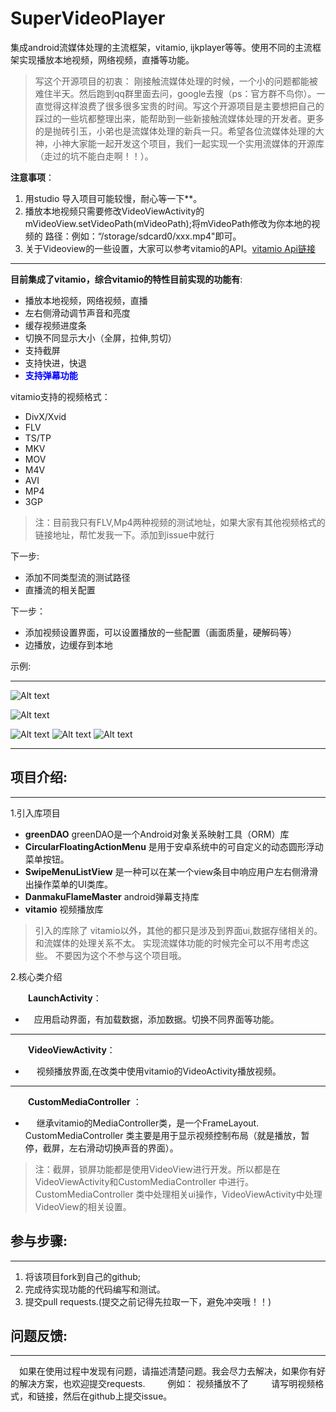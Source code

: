 # SuperVideoPlayer



集成android流媒体处理的主流框架，vitamio, ijkplayer等等。使用不同的主流框架实现播放本地视频，网络视频，直播等功能。
>  写这个开源项目的初衷：
       刚接触流媒体处理的时候，一个小的问题都能被难住半天。然后跑到qq群里面去问，google去搜（ps：官方群不鸟你）。一直觉得这样浪费了很多很多宝贵的时间。写这个开源项目是主要想把自己的踩过的一些坑都整理出来，能帮助到一些新接触流媒体处理的开发者。更多的是抛砖引玉，小弟也是流媒体处理的新兵一只。希望各位流媒体处理的大神，小神大家能一起开发这个项目，我们一起实现一个实用流媒体的开源库（走过的坑不能白走啊！！）。

  **注意事项**：
  1. 用studio 导入项目可能较慢，耐心等一下**。
  2.  播放本地视频只需要修改VideoViewActivity的mVideoView.setVideoPath(mVideoPath);将mVideoPath修改为你本地的视频的   路径：例如：“/storage/sdcard0/xxx.mp4"即可。
  3.  关于Videoview的一些设置，大家可以参考vitamio的API。[vitamio Api链接](https://www.vitamio.org/docs/API/)
  
---
**目前集成了vitamio，综合vitamio的特性目前实现的功能有**:

 - 播放本地视频，网络视频，直播
 - 左右侧滑动调节声音和亮度
 - 缓存视频进度条
 - 切换不同显示大小（全屏，拉伸,剪切）
 -  支持截屏
 - 支持快进，快退
 - <font color="blue"> **支持弹幕功能**</font>

vitamio支持的视频格式：
-  DivX/Xvid
- FLV
- TS/TP
- MKV
- MOV
- M4V
- AVI
- MP4
- 3GP

>  注：目前我只有FLV,Mp4两种视频的测试地址，如果大家有其他视频格式的链接地址，帮忙发我一下。添加到issue中就行


下一步:
  - 添加不同类型流的测试路径
  - 直播流的相关配置

下一步：
  - 添加视频设置界面，可以设置播放的一些配置（画面质量，硬解码等）
  - 边播放，边缓存到本地
  
示例:

---

![Alt text](https://github.com/curtis2/SuperVideoPlayer/blob/0aaf3ce2b6fc817d50ffdbe79a75ef6701c0b96b/source/start.gif)

![Alt text](https://github.com/curtis2/SuperVideoPlayer/blob/master/source/start3.gif)

![Alt text](https://raw.githubusercontent.com/curtis2/SuperVideoPlayer/master/source/Screenshot_2016-05-19-11-39-39.jpeg)
![Alt text](https://raw.githubusercontent.com/curtis2/SuperVideoPlayer/master/source/Screenshot_2016-05-19-11-39-49.jpeg)
![Alt text](https://raw.githubusercontent.com/curtis2/SuperVideoPlayer/master/source/Screenshot_2016-05-19-11-40-21.jpeg)

***

## 项目介绍:
---
1.引入库项目
   - **greenDAO**       greenDAO是一个Android对象关系映射工具（ORM）库
   - **CircularFloatingActionMenu**    是用于安卓系统中的可自定义的动态圆形浮动菜单按钮。
   - **SwipeMenuListView**     是一种可以在某一个view条目中响应用户左右侧滑滑出操作菜单的UI类库。
   - **DanmakuFlameMaster**     android弹幕支持库
   - **vitamio**     视频播放库

 > 引入的库除了 vitamio以外，其他的都只是涉及到界面ui,数据存储相关的。和流媒体的处理关系不太。 实现流媒体功能的时候完全可以不用考虑这些。 不要因为这个不参与这个项目哦。

2.核心类介绍

 &emsp;&emsp;**LaunchActivity**：
 -   &emsp;应用启动界面，有加载数据，添加数据。切换不同界面等功能。

 ***
 &emsp;&emsp;**VideoViewActivity**：

-  &emsp;   视频播放界面,在改类中使用vitamio的VideoActivity播放视频。

***
&emsp;&emsp;**CustomMediaController** ：

 - &emsp;  继承vitamio的MediaController类，是一个FrameLayout. CustomMediaController 类主要是用于显示视频控制布局（就是播放，暂停，截屏，左右滑动切换声音的界面）。

>注：截屏，锁屏功能都是使用VideoView进行开发。所以都是在VideoViewActivity和CustomMediaController 中进行。
CustomMediaController 类中处理相关ui操作，VideoViewActivity中处理VideoView的相关设置。



##    参与步骤:
  ---
 1. 将该项目fork到自己的github;
 2. 完成待实现功能的代码编写和测试。
 3. 提交pull requests.(提交之前记得先拉取一下，避免冲突哦！！)


##  问题反馈:
  ---
&emsp;如果在使用过程中发现有问题，请描述清楚问题。我会尽力去解决，如果你有好的解决方案，也欢迎提交requests.
&emsp;&emsp;  例如： 视频播放不了
&emsp;&emsp;   请写明视频格式，和链接，然后在github上提交issue。  

